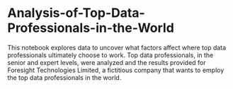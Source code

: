 # Analysis-of-Top-Data-Professionals-in-the-World
This notebook explores data to uncover what factors  affect where top data professionals ultimately choose to work. Top data professionals, in the senior and expert levels, were analyzed and the results provided for Foresight Technologies Limited, a fictitious company that wants to employ the top data professionals in the world.
